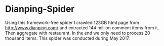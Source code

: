# Dianping-Spider
Using this framework-free spider I crawled 123GB html page from http://www.dianping.com/ and extracted 144 million comment items from it. Then aggregate with restaurant. In the end we only need to process 20 thousand items. This spider was conducted during May 2017.
